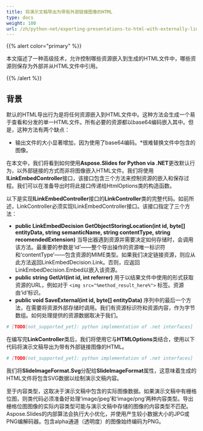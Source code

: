 ```yaml
---
title: 将演示文稿导出为带有外部链接图像的HTML
type: docs
weight: 100
url: /zh/python-net/exporting-presentations-to-html-with-externally-linked-images/
---
```


{{% alert color="primary" %}} 

本文描述了一种高级技术，允许控制哪些资源嵌入到生成的HTML文件中，哪些资源则保存为外部并从HTML文件中引用。

{{% /alert %}} 
## **背景**
默认的HTML导出行为是将任何资源嵌入到HTML文件中。这种方法会生成一个易于查看和分发的单一HTML文件。所有必要的资源都以base64编码嵌入其中。但是，这种方法有两个缺点：

- 输出文件的大小显著增加，因为使用了base64编码。*很难替换文件中包含的图像。

在本文中，我们将看到如何使用**Aspose.Slides for Python via .NET**更改默认行为，以外部链接的方式而非将图像嵌入HTML文件。我们将使用**ILinkEmbedController**接口，该接口包含三个方法来控制资源的嵌入和保存过程。我们可以在准备导出时将此接口传递给HtmlOptions类的构造函数。

以下是实现**ILinkEmbedController**接口的**LinkController**类的完整代码。如前所述，LinkController必须实现ILinkEmbedController接口。该接口指定了三个方法：

- **public LinkEmbedDecision GetObjectStoringLocation(int id, byte[] entityData, string semanticName, string contentType, string recomendedExtension)** 当导出器遇到资源并需要决定如何存储时，会调用该方法。最重要的参数是‘id’——整个导出操作的资源唯一标识符和‘contentType’——包含资源的MIME类型。如果我们决定链接资源，则应从此方法返回LinkEmbedDecision.Link。否则，应返回LinkEmbedDecision.Embed以嵌入该资源。
- **public string GetUrl(int id, int referrer)** 
  用于以结果文件中使用的形式获取资源的URL，例如对于 `<img src="%method_result_here%">` 标签。资源由‘id’标识。
- **public void SaveExternal(int id, byte[] entityData)** 
  序列中的最后一个方法，在需要将资源外部存储时调用。我们有资源标识符和资源内容，作为字节数组。如何处理提供的资源数据取决于我们。

```py
# [TODO[not_supported_yet]: python implementation of .net interfaces]
```

在编写完**LinkController**类后，我们将使用它与**HTMLOptions**类结合，使用以下代码将演示文稿导出为带有外部链接图像的HTML。

```py
# [TODO[not_supported_yet]: python implementation of .net interfaces]
```

我们将**SlideImageFormat.Svg**分配给**SlideImageFormat**属性，这意味着生成的HTML文件将包含SVG数据以绘制演示文稿内容。

至于内容类型，这取决于演示文稿中包含的实际图像数据。如果演示文稿中有栅格位图，则类代码必须准备好处理‘image/jpeg’和‘image/png’两种内容类型。导出栅格位图图像的实际内容类型可能与演示文稿中存储的图像的内容类型不匹配。Aspose.Slides的内部算法会执行大小优化，并使用产生较小数据大小的JPG或PNG编解码器。包含alpha通道（透明度）的图像始终编码为PNG。
